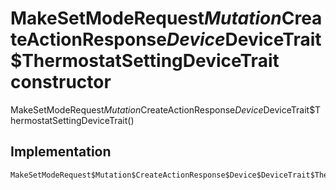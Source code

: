 


# MakeSetModeRequest$Mutation$CreateActionResponse$Device$DeviceTrait$ThermostatSettingDeviceTrait constructor







MakeSetModeRequest$Mutation$CreateActionResponse$Device$DeviceTrait$ThermostatSettingDeviceTrait()





## Implementation

```dart
MakeSetModeRequest$Mutation$CreateActionResponse$Device$DeviceTrait$ThermostatSettingDeviceTrait();
```







